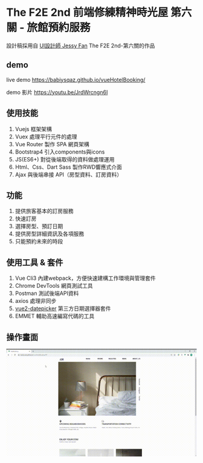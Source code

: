 # The F2E 2nd 前端修練精神時光屋 第六關 - 旅館預約服務

設計稿採用自 [UI設計師 Jessy Fan](https://challenge.thef2e.com/user/1991) The F2E 2nd-第六關的作品

## demo 
live demo https://babiysqaz.github.io/vueHotelBooking/

demo 影片 https://youtu.be/JrdWrcngn6I

## 使用技能 
1. Vuejs 框架架構
2. Vuex 處理平行元件的處理
3. Vue Router 製作 SPA 網頁架構
4. Bootstrap4 引入components與icons
5. JS(ES6+) 對從後端取得的資料做處理運用
6. Html、Css、Dart Sass 製作RWD響應式介面
7. Ajax 與後端串接 API（房型資料、訂房資料）

## 功能
1. 提供旅客基本的訂房服務
2. 快速訂房
3. 選擇房型、預訂日期
4. 提供房型詳細資訊及各項服務
5. 只能預約未來的時段


## 使用工具 & 套件
1. Vue Cli3 內建webpack，方便快速建構工作環境與管理套件
2. Chrome DevTools 網頁測試工具
3. Postman 測試後端API資料
4. axios 處理非同步
5. [vue2-datepicker](https://github.com/mengxiong10/vue2-datepicker) 第三方日期選擇器套件
6. EMMET 輔助高速編寫代碼的工具


## 操作畫面
![image](https://github.com/babiysqaz/vueHotelBooking/blob/master/demo.gif)
